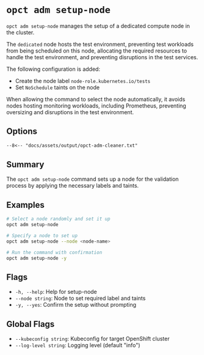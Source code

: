 # `opct adm setup-node`

`opct adm setup-node` manages the setup of a dedicated compute node in the cluster.

The `dedicated` node hosts the test environment, preventing test workloads from being scheduled on this node, allocating the required resources to handle the test environment, and preventing disruptions in the test services.

The following configuration is added:

- Create the node label `node-role.kubernetes.io/tests`
- Set `NoSchedule` taints on the node

When allowing the command to select the node automatically, it avoids nodes hosting monitoring workloads, including Prometheus, preventing oversizing and disruptions in the test environment.

## Options

```txt
--8<-- "docs/assets/output/opct-adm-cleaner.txt"
```

## Summary

The `opct adm setup-node` command sets up a node for the validation process by applying the necessary labels and taints.

## Examples

```sh
# Select a node randomly and set it up
opct adm setup-node

# Specify a node to set up
opct adm setup-node --node <node-name>

# Run the command with confirmation
opct adm setup-node -y
```

## Flags

- `-h, --help`: Help for setup-node
- `--node string`: Node to set required label and taints
- `-y, --yes`: Confirm the setup without prompting

## Global Flags

- `--kubeconfig string`: Kubeconfig for target OpenShift cluster
- `--log-level string`: Logging level (default "info")
